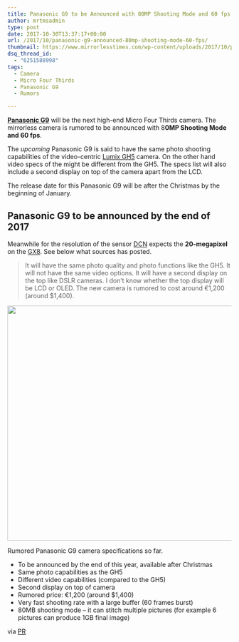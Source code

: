 ```yaml
---
title: Panasonic G9 to be Announced with 80MP Shooting Mode and 60 fps
author: mrtmsadmin
type: post
date: 2017-10-30T13:37:17+00:00
url: /2017/10/panasonic-g9-announced-80mp-shooting-mode-60-fps/
thumbnail: https://www.mirrorlesstimes.com/wp-content/uploads/2017/10/panasonic-g9-coming-80mp-shooting-mode-60-fps-burst-750x550.jpg
dsq_thread_id:
  - "6251588998"
tags:
  - Camera
  - Micro Four Thirds
  - Panasonic G9
  - Rumors

---
```

<a href="https://www.mirrorlesstimes.com/tag/panasonic-g9/" target="_blank" rel="noopener"><strong>Panasonic G9</strong></a> will be the next high-end Micro Four Thirds camera. The mirrorless camera is rumored to be announced with 8**0MP Shooting Mode and 60 fps**.

The _upcoming_ Panasonic G9 is said to have the same photo shooting capabilities of the video-centric <a href="http://amzn.to/2zOfYDT" target="_blank" rel="noopener">Lumix GH5</a> camera. On the other hand video specs of the might be different from the GH5. The specs list will also include a second display on top of the camera apart from the LCD.

The release date for this Panasonic G9 will be after the Christmas by the beginning of January.<!--more-->

## Panasonic G9 to be announced by the end of 2017

Meanwhile for the resolution of the sensor <a href="https://www.dailycameranews.com/2017/10/panasonic-g9-coming-80mp-shooting-mode-60-fps-burst/" target="_blank" rel="noopener">DCN</a> expects the **20-megapixel** on the <a href="http://amzn.to/2z2yRpc" target="_blank" rel="noopener">GX8</a>. See below what sources has posted.

> It will have the same photo quality and photo functions like the GH5. It will not have the same video options. It will have a second display on the top like DSLR cameras. I don&#8217;t know whether the top display will be LCD or OLED. The new camera is rumored to cost around €1,200 (around $1,400).

[<img class="aligncenter size-full wp-image-867" src="https://i0.wp.com/www.mirrorlesstimes.com/wp-content/uploads/2017/01/panasonic-gh5.jpg?resize=600%2C527&#038;ssl=1" alt="" width="600" height="527" srcset="https://i0.wp.com/www.mirrorlesstimes.com/wp-content/uploads/2017/01/panasonic-gh5.jpg?w=900&ssl=1 900w, https://i0.wp.com/www.mirrorlesstimes.com/wp-content/uploads/2017/01/panasonic-gh5.jpg?resize=300%2C263&ssl=1 300w, https://i0.wp.com/www.mirrorlesstimes.com/wp-content/uploads/2017/01/panasonic-gh5.jpg?resize=768%2C674&ssl=1 768w" sizes="(max-width: 600px) 100vw, 600px" data-recalc-dims="1" />][1]

Rumored Panasonic G9 camera specifications so far.

  * To be announced by the end of this year, available after Christmas
  * Same photo capabilities as the GH5
  * Different video capabilities (compared to the GH5)
  * Second display on top of camera
  * Rumored price: €1,200 (around $1,400)
  * Very fast shooting rate with a large buffer (60 frames burst)
  * 80MB shooting mode &#8211; it can stitch multiple pictures (for example 6 pictures can produce 1GB final image)

via <a href="https://photorumors.com/2017/10/29/new-panasonic-lumix-g9-camera-to-be-announced-by-the-end-of-the-year/" target="_blank" rel="nofollow noopener">PR</a>

 [1]: https://i0.wp.com/www.mirrorlesstimes.com/wp-content/uploads/2017/01/panasonic-gh5.jpg?ssl=1